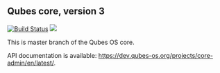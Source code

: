 Qubes core, version 3
---------------------

[![Build Status](https://travis-ci.org/QubesOS/qubes-core-admin.svg?branch=master)](https://travis-ci.org/QubesOS/qubes-core-admin)
<img src="https://readthedocs.org/projects/qubes-core-admin/badge/?version=latest">

This is master branch of the Qubes OS core.

API documentation is available: https://dev.qubes-os.org/projects/core-admin/en/latest/.
